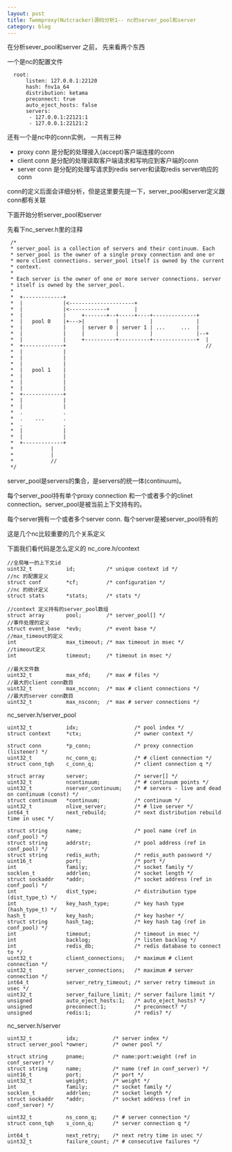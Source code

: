 ```yaml
---
layout: post
title: Twemproxy(Nutcracker)源码分析1-- nc的server_pool和server
category: blog
---
```


在分析sever_pool和server 之前， 先来看两个东西

 一个是nc的配置文件

	  root:
		  listen: 127.0.0.1:22120
		  hash: fnv1a_64
		  distribution: ketama
		  preconnect: true
		  auto_eject_hosts: false
		  servers:
		   - 127.0.0.1:22121:1
		   - 127.0.0.1:22121:2
	   
  还有一个是nc中的conn实例， 一共有三种
  
   * proxy conn 是分配的处理接入(accept)客户端连接的conn
   * client conn 是分配的处理读取客户端请求和写响应到客户端的conn
   * server conn 是分配的处理写请求到redis server和读取redis server响应的conn
   
  conn的定义后面会详细分析，但是这里要先提一下，server_pool和server定义跟conn都有关联   
  
  下面开始分析server_pool和server  
  
  先看下nc_server.h里的注释
  
     /*
	 * server_pool is a collection of servers and their continuum. Each
	 * server_pool is the owner of a single proxy connection and one or
	 * more client connections. server_pool itself is owned by the current
	 * context.
	 *
	 * Each server is the owner of one or more server connections. server
	 * itself is owned by the server_pool.
	 *
	 *  +-------------+
	 *  |             |<---------------------+
	 *  |             |<------------+        |
	 *  |             |     +-------+--+-----+----+--------------+
	 *  |   pool 0    |+--->|          |          |              |
	 *  |             |     | server 0 | server 1 | ...     ...  |
	 *  |             |     |          |          |              |--+
	 *  |             |     +----------+----------+--------------+  |
	 *  +-------------+                                             //
	 *  |             |
	 *  |             |
	 *  |             |
	 *  |   pool 1    |
	 *  |             |
	 *  |             |
	 *  |             |
	 *  +-------------+
	 *  |             |
	 *  |             |
	 *  .             .
	 *  .    ...      .
	 *  .             .
	 *  |             |
	 *  |             |
	 *  +-------------+
	 *            |
	 *            |
	 *            //
	 */
   server_pool是servers的集合，是servers的统一体(continuum)。
   
   每个server_pool持有单个proxy connection 和一个或者多个的clinet connection。server_pool是被当前上下文持有的。 
   
   每个server拥有一个或者多个server conn.   每个server是被server_pool持有的
   
   这是几个nc比较重要的几个关系定义
   
   下面我们看代码是怎么定义的
    nc_core.h/context
    
    //全局唯一的上下文id
    uint32_t           id;          /* unique context id */
    //nc 的配置定义
    struct conf        *cf;         /* configuration */
    //nc 的统计定义
    struct stats       *stats;      /* stats */

    //context 定义持有的server_pool数组
    struct array       pool;        /* server_pool[] */
    //事件处理的定义
    struct event_base  *evb;        /* event base */
    //max_timeout的定义
    int                max_timeout; /* max timeout in msec */
    //timeout定义
    int                timeout;     /* timeout in msec */

    //最大文件数
    uint32_t           max_nfd;     /* max # files */
    //最大的client conn数目
    uint32_t           max_ncconn;  /* max # client connections */
    //最大的server conn数目
    uint32_t           max_nsconn;  /* max # server connections */
  
  nc_server.h/server_pool
  
    uint32_t           idx;                  /* pool index */
    struct context     *ctx;                 /* owner context */

    struct conn        *p_conn;              /* proxy connection (listener) */
    uint32_t           nc_conn_q;            /* # client connection */
    struct conn_tqh    c_conn_q;             /* client connection q */

    struct array       server;               /* server[] */
    uint32_t           ncontinuum;           /* # continuum points */
    uint32_t           nserver_continuum;    /* # servers - live and dead on continuum (const) */
    struct continuum   *continuum;           /* continuum */
    uint32_t           nlive_server;         /* # live server */
    int64_t            next_rebuild;         /* next distribution rebuild time in usec */

    struct string      name;                 /* pool name (ref in conf_pool) */
    struct string      addrstr;              /* pool address (ref in conf_pool) */
    struct string      redis_auth;           /* redis_auth password */
    uint16_t           port;                 /* port */
    int                family;               /* socket family */
    socklen_t          addrlen;              /* socket length */
    struct sockaddr    *addr;                /* socket address (ref in conf_pool) */
    int                dist_type;            /* distribution type (dist_type_t) */
    int                key_hash_type;        /* key hash type (hash_type_t) */
    hash_t             key_hash;             /* key hasher */
    struct string      hash_tag;             /* key hash tag (ref in conf_pool) */
    int                timeout;              /* timeout in msec */
    int                backlog;              /* listen backlog */
    int                redis_db;             /* redis database to connect to */
    uint32_t           client_connections;   /* maximum # client connection */
    uint32_t           server_connections;   /* maximum # server connection */
    int64_t            server_retry_timeout; /* server retry timeout in usec */
    uint32_t           server_failure_limit; /* server failure limit */
    unsigned           auto_eject_hosts:1;   /* auto_eject_hosts? */
    unsigned           preconnect:1;         /* preconnect? */
    unsigned           redis:1;              /* redis? */
    
    
  nc_server.h/server
    
    uint32_t           idx;           /* server index */
    struct server_pool *owner;        /* owner pool */

    struct string      pname;         /* name:port:weight (ref in conf_server) */
    struct string      name;          /* name (ref in conf_server) */
    uint16_t           port;          /* port */
    uint32_t           weight;        /* weight */
    int                family;        /* socket family */
    socklen_t          addrlen;       /* socket length */
    struct sockaddr    *addr;         /* socket address (ref in conf_server) */

    uint32_t           ns_conn_q;     /* # server connection */
    struct conn_tqh    s_conn_q;      /* server connection q */

    int64_t            next_retry;    /* next retry time in usec */
    uint32_t           failure_count; /* # consecutive failures */
    
    
    
  